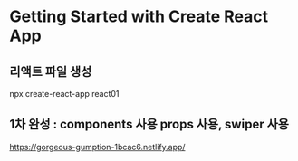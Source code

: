 # Getting Started with Create React App

## 리액트 파일 생성

npx create-react-app react01

## 1차 완성 : components 사용 props 사용, swiper 사용   
https://gorgeous-gumption-1bcac6.netlify.app/
